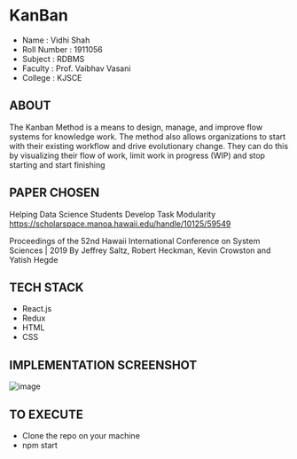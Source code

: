 # KanBan

* Name : Vidhi Shah
* Roll Number : 1911056
* Subject : RDBMS
* Faculty : Prof. Vaibhav Vasani 
* College : KJSCE


## ABOUT
The Kanban Method is a means to design, manage, and improve flow systems for knowledge work. The method also allows organizations to start with their existing workflow and drive evolutionary change. They can do this by visualizing their flow of work, limit work in progress (WIP) and stop starting and start finishing

## PAPER CHOSEN
Helping Data Science Students Develop Task Modularity
https://scholarspace.manoa.hawaii.edu/handle/10125/59549

Proceedings of the 52nd Hawaii International Conference on System Sciences | 2019
By Jeffrey Saltz, Robert Heckman, Kevin Crowston and Yatish Hegde

## TECH STACK

* React.js
* Redux
* HTML
* CSS

## IMPLEMENTATION SCREENSHOT
![image](https://user-images.githubusercontent.com/58200995/116129450-c05e6500-a6e7-11eb-8330-64957202f375.png)

## TO EXECUTE
* Clone the repo on your machine
* npm start


